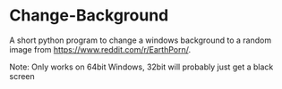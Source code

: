 # Change-Background

A short python program to change a windows background to a random image from https://www.reddit.com/r/EarthPorn/.

Note: Only works on 64bit Windows, 32bit will probably just get a black screen
